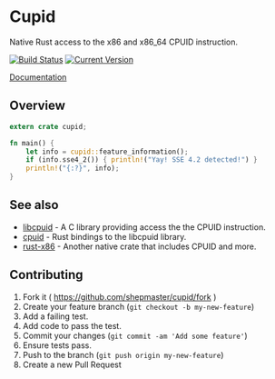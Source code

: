 # Cupid

Native Rust access to the x86 and x86_64 CPUID instruction.

[![Build Status](https://travis-ci.org/shepmaster/cupid.svg)](https://travis-ci.org/shepmaster/cupid) [![Current Version](http://meritbadge.herokuapp.com/cupid)](https://crates.io/crates/cupid)

[Documentation](https://shepmaster.github.io/cupid/)

## Overview

```rust
extern crate cupid;

fn main() {
    let info = cupid::feature_information();
    if (info.sse4_2()) { println!("Yay! SSE 4.2 detected!") }
    println!("{:?}", info);
}
```

## See also

* [libcpuid](http://libcpuid.sourceforge.net/) - A C library providing
  access the the CPUID instruction.
* [cpuid](https://crates.io/crates/cpuid) - Rust bindings to the
  libcpuid library.
* [rust-x86](https://github.com/gz/rust-x86) - Another native crate
  that includes CPUID and more.

## Contributing

1. Fork it ( https://github.com/shepmaster/cupid/fork )
2. Create your feature branch (`git checkout -b my-new-feature`)
3. Add a failing test.
4. Add code to pass the test.
5. Commit your changes (`git commit -am 'Add some feature'`)
6. Ensure tests pass.
7. Push to the branch (`git push origin my-new-feature`)
8. Create a new Pull Request
